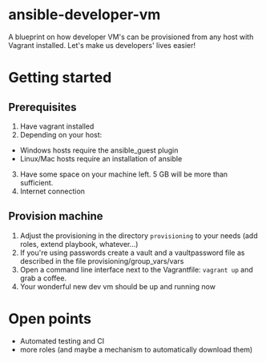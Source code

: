 # ansible-developer-vm
A blueprint on how developer VM's can be provisioned from any host with Vagrant installed. Let's make us developers' lives easier!

# Getting started

## Prerequisites
1. Have vagrant installed
2. Depending on your host:
 * Windows hosts require the ansible_guest plugin
 * Linux/Mac hosts require an installation of ansible
3. Have some space on your machine left. 5 GB will be more than sufficient. 
4. Internet connection

## Provision machine
1. Adjust the provisioning in the directory `provisioning` to your needs (add roles, extend playbook, whatever...)
2. If you're using passwords create a vault and a vaultpassword file as described in the file provisioning/group_vars/vars
3. Open a command line interface next to the Vagrantfile: `vagrant up` and grab a coffee.
4. Your wonderful new dev vm should be up and running now

# Open points
* Automated testing and CI
* more roles (and maybe a mechanism to automatically download them)